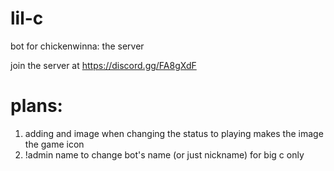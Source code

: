 # lil-c

bot for chickenwinna: the server

join the server at https://discord.gg/FA8gXdF


# plans:

1. adding and image when changing the status to playing makes the image the game icon
2. !admin name to change bot's name (or just nickname) for big c only

